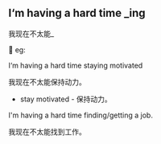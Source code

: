 ## I‘m having a hard time _ing

我现在不太能_

:egg: eg:

I‘m having a hard time staying motivated

我现在不太能保持动力。

- stay motivated - 保持动力。

I'm having a hard time finding/getting a job.

我现在不太能找到工作。